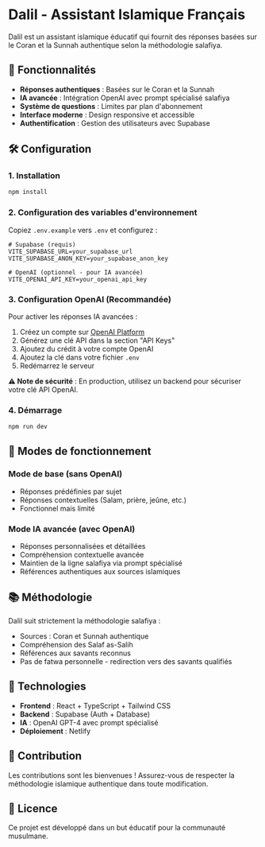 # Dalil - Assistant Islamique Français

Dalil est un assistant islamique éducatif qui fournit des réponses basées sur le Coran et la Sunnah authentique selon la méthodologie salafiya.

## 🚀 Fonctionnalités

- **Réponses authentiques** : Basées sur le Coran et la Sunnah
- **IA avancée** : Intégration OpenAI avec prompt spécialisé salafiya
- **Système de questions** : Limites par plan d'abonnement
- **Interface moderne** : Design responsive et accessible
- **Authentification** : Gestion des utilisateurs avec Supabase

## 🛠️ Configuration

### 1. Installation
```bash
npm install
```

### 2. Configuration des variables d'environnement
Copiez `.env.example` vers `.env` et configurez :

```env
# Supabase (requis)
VITE_SUPABASE_URL=your_supabase_url
VITE_SUPABASE_ANON_KEY=your_supabase_anon_key

# OpenAI (optionnel - pour IA avancée)
VITE_OPENAI_API_KEY=your_openai_api_key
```

### 3. Configuration OpenAI (Recommandée)

Pour activer les réponses IA avancées :

1. Créez un compte sur [OpenAI Platform](https://platform.openai.com/)
2. Générez une clé API dans la section "API Keys"
3. Ajoutez du crédit à votre compte OpenAI
4. Ajoutez la clé dans votre fichier `.env`
5. Redémarrez le serveur

**⚠️ Note de sécurité** : En production, utilisez un backend pour sécuriser votre clé API OpenAI.

### 4. Démarrage
```bash
npm run dev
```

## 🎯 Modes de fonctionnement

### Mode de base (sans OpenAI)
- Réponses prédéfinies par sujet
- Réponses contextuelles (Salam, prière, jeûne, etc.)
- Fonctionnel mais limité

### Mode IA avancée (avec OpenAI)
- Réponses personnalisées et détaillées
- Compréhension contextuelle avancée
- Maintien de la ligne salafiya via prompt spécialisé
- Références authentiques aux sources islamiques

## 📚 Méthodologie

Dalil suit strictement la méthodologie salafiya :
- Sources : Coran et Sunnah authentique
- Compréhension des Salaf as-Salih
- Références aux savants reconnus
- Pas de fatwa personnelle - redirection vers des savants qualifiés

## 🔧 Technologies

- **Frontend** : React + TypeScript + Tailwind CSS
- **Backend** : Supabase (Auth + Database)
- **IA** : OpenAI GPT-4 avec prompt spécialisé
- **Déploiement** : Netlify

## 📝 Contribution

Les contributions sont les bienvenues ! Assurez-vous de respecter la méthodologie islamique authentique dans toute modification.

## 📄 Licence

Ce projet est développé dans un but éducatif pour la communauté musulmane.
